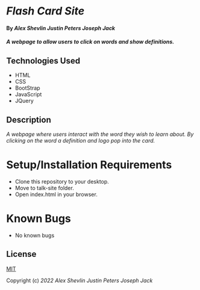 # _Flash Card Site_

#### By _**Alex Shevlin Justin Peters Joseph Jack**_

#### _A webpage to allow users to click on words and show definitions._

## Technologies Used

* HTML
* CSS
* BootStrap
* JavaScript
* JQuery

## Description

_A webpage where users interact with the word they wish to learn about. By clicking on the word a definition and logo pop into the card._

# Setup/Installation Requirements

* Clone this repository to your desktop.
* Move to talk-site folder.
* Open index.html in your browser.

# Known Bugs

* No known bugs

## License

[MIT](/LICENSE)

Copyright (c) _2022_ _Alex Shevlin Justin Peters Joseph Jack_